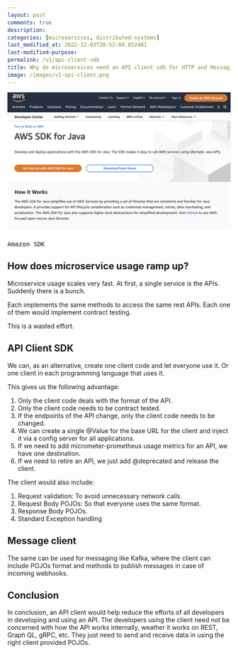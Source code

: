 ```yaml
---
layout: post
comments: true
description: 
categories: [microservices, distributed-systems]
last_modified_at: 2022-12-03T20:52:08.052481
last-modified-purpose:
permalink: /v1/api-client-sdk
title: Why do microservices need an API client sdk for HTTP and Messaging?
image: /images/v1-api-client.png
---
```


![Amazon SDK](/images/v1-api-client.png)
<pre>Amazon SDK</pre>

## How does microservice usage ramp up?

Microservice usage scales very fast. At first, a single service is the APIs. Suddenly there is a bunch.

Each implements the same methods to access the same rest APIs. Each one of them would implement contract testing.

This is a wasted effort.

## API Client SDK

We can, as an alternative, create one client code and let everyone use it. Or one client in each programming language that uses it.

This gives us the following advantage:

1. Only the client code deals with the format of the API.
2. Only the client code needs to be contract tested.
3. If the endpoints of the API change, only the client code needs to be changed.
4. We can create a single @Value for the base URL for the client and inject it via a config server for all applications.
5. If we need to add micrometer-prometheus usage metrics for an API, we have one destination.
6. If we need to retire an API, we just add @deprecated and release the client.

The client would also include:

1. Request validation: To avoid unnecessary network calls.
2. Request Body POJOs: So that everyone uses the same format.
3. Response Body POJOs.
4. Standard Exception handling

## Message client

The same can be used for messaging like Kafka, where the client can include POJOs format and methods to publish messages in case of incoming webhooks.

## Conclusion

In conclusion, an API client would help reduce the efforts of all developers in developing and using an API. The developers using the client need not be concerned with how the API works internally, weather it works on REST, Graph QL, gRPC, etc. They just need to send and receive data in using the right client provided POJOs.
